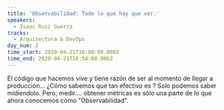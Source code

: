 ```yaml
---
title: 'Observabilidad: Todo lo que hay que ver.'
speakers:
  - Isaac Ruíz Guerra
tracks:
  - Arquitectura & DevOps
day_num: 2
time_start: 2020-04-21T16:00:00.000Z
time_end: 2020-04-21T16:50:00.000Z
---
```

El código que hacemos vive y tiene razón de ser al momento de llegar a producción...  ¿Cómo sabemos que tan efectivo es ? Solo podemos saber midiendolo. 
Pero, medir.... obtener métricas es sólo una parte de lo que ahora conocemos como "Observabilidad".